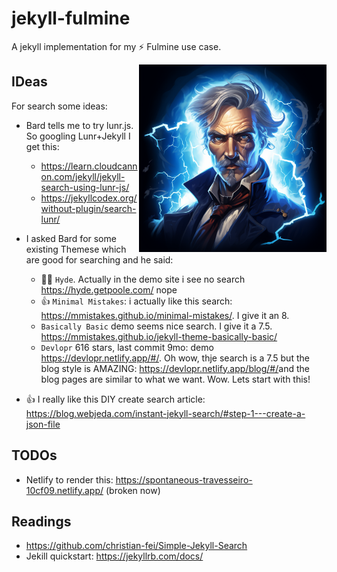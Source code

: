 # jekyll-fulmine
A jekyll implementation for my ⚡️ Fulmine use case.

 <img src='https://github.com/palladius/jekyll-fulmine/raw/main/fulmine/logo.png' height='300' align='right' />

## IDeas

For search some ideas:

* Bard tells me to try lunr.js. So googling Lunr+Jekyll I get this:
  * <https://learn.cloudcannon.com/jekyll/jekyll-search-using-lunr-js/>
  * <https://jekyllcodex.org/without-plugin/search-lunr/>
* I asked Bard for some existing Themese which are good for searching and he said:
  * 👎🏾 `Hyde`. Actually in the demo site i see no search <https://hyde.getpoole.com/> nope
  * 👍 `Minimal Mistakes`: i actually like this search: <https://mmistakes.github.io/minimal-mistakes/>. I give it an 8.
  * `Basically Basic` demo seems nice search. I give it a 7.5. <https://mmistakes.github.io/jekyll-theme-basically-basic/>
  * `Devlopr` 616 stars, last commit 9mo: demo <https://devlopr.netlify.app/#/>. Oh wow, thje search is a 7.5 but the blog style
    is AMAZING: <https://devlopr.netlify.app/blog/#/>and the blog pages are similar to what we want. Wow.
    Lets start with this!

* 👍 I really like this DIY create search article: <https://blog.webjeda.com/instant-jekyll-search/#step-1---create-a-json-file>

## TODOs

* Netlify to render this: <https://spontaneous-travesseiro-10cf09.netlify.app/> (broken now)

## Readings

* <https://github.com/christian-fei/Simple-Jekyll-Search>
* Jekill quickstart: <https://jekyllrb.com/docs/>

